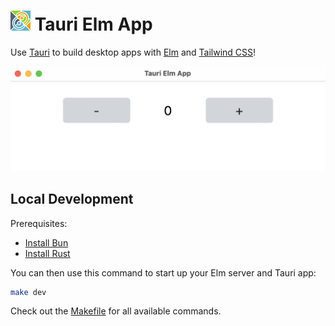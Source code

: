 # ![Icon](src-tauri/icons/32x32.png) Tauri Elm App

Use [Tauri](https://tauri.app)
to build desktop apps with [Elm](https://elm-lang.org/)
and [Tailwind CSS](https://tailwindcss.com/)!

![Screenshot](screenshot.png)


## Local Development

Prerequisites:

- [Install Bun](https://bun.sh/docs/installation)
- [Install Rust](https://www.rust-lang.org/learn/get-started#installing-rust)

You can then use this command to start up your Elm server and Tauri app:

```sh
make dev
```

Check out the [Makefile](makefile) for all available commands.
